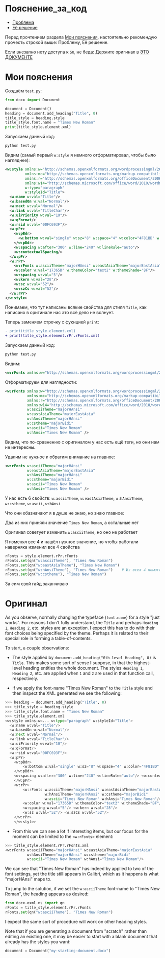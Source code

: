 # Пояснение_за_код

- [Проблема](https://stackoverflow.com/questions/60921603/how-do-i-change-heading-font-face-and-size-in-python-docx)
- [Её решение](https://stackoverflow.com/a/60922725/22387657)

Перед прочтением раздела [Мои пояснения](#мои-пояснения), настоятельно рекомендую прочесть строкой выше: Проблему, Её решение.

Если внезапно нету доступа к `SO`, не беда: Держите оригинал в [ЭТО ДОКУМЕНТЕ](#оригинал) 



# Мои пояснения

Создаём `test.py`:
```python
from docx import Document

document = Document()
heading = document.add_heading("Title", 0)
title_style = heading.style
title_style.font.name = "Times New Roman"
print(title_style.element.xml)
```

Запускаем данный код:

```bash
python test.py
```

Видим (самый первый `w:style` я немного отформатировал, чтобы было нагляднее):

```xml
<w:style xmlns:w="http://schemas.openxmlformats.org/wordprocessingml/2006/main"
         xmlns:mc="http://schemas.openxmlformats.org/markup-compatibility/2006"
         xmlns:r="http://schemas.openxmlformats.org/officeDocument/2006/relationships"
         xmlns:w14="http://schemas.microsoft.com/office/word/2010/wordml"
         w:type="paragraph"
         w:styleId="Title">
  <w:name w:val="Title"/>
  <w:basedOn w:val="Normal"/>
  <w:next w:val="Normal"/>
  <w:link w:val="TitleChar"/>
  <w:uiPriority w:val="10"/>
  <w:qFormat/>
  <w:rsid w:val="00FC693F"/>
  <w:pPr>
    <w:pBdr>
      <w:bottom w:val="single" w:sz="8" w:space="4" w:color="4F81BD" w:themeColor="accent1"/>
    </w:pBdr>
    <w:spacing w:after="300" w:line="240" w:lineRule="auto"/>
    <w:contextualSpacing/>
  </w:pPr>
  <w:rPr>
    <w:rFonts w:asciiTheme="majorHAnsi" w:eastAsiaTheme="majorEastAsia" w:hAnsiTheme="majorHAnsi" w:cstheme="majorBidi" w:ascii="Times New Roman" w:hAnsi="Times New Roman"/>
    <w:color w:val="17365D" w:themeColor="text2" w:themeShade="BF"/>
    <w:spacing w:val="5"/>
    <w:kern w:val="28"/>
    <w:sz w:val="52"/>
    <w:szCs w:val="52"/>
  </w:rPr>
</w:style>
```

Понимаем, что тут написаны всякие свойства для стиля `Title`, как написано в оригинале нас это всё дело не волнует.

Теперь заменяем строчку с фукнцией `print`:

```diff
- print(title_style.element.xml)
+ print(title_style.element.rPr.rFonts.xml)
```

Запускаем данный код:

```bash
python test.py
```

Видим:

```xml
<w:rFonts xmlns:w="http://schemas.openxmlformats.org/wordprocessingml/2006/main" xmlns:mc="http://schemas.openxmlformats.org/markup-compatibility/2006" xmlns:r="http://schemas.openxmlformats.org/officeDocument/2006/relationships" xmlns:w14="http://schemas.microsoft.com/office/word/2010/wordml" w:asciiTheme="majorHAnsi" w:eastAsiaTheme="majorEastAsia" w:hAnsiTheme="majorHAnsi" w:cstheme="majorBidi" w:ascii="Times New Roman" w:hAnsi="Times New Roman"/>
```

Отформатируем для наглядности:

```xml
<w:rFonts xmlns:w="http://schemas.openxmlformats.org/wordprocessingml/2006/main"
          xmlns:mc="http://schemas.openxmlformats.org/markup-compatibility/2006" 
          xmlns:r="http://schemas.openxmlformats.org/officeDocument/2006/relationships"
          xmlns:w14="http://schemas.microsoft.com/office/word/2010/wordml" 
          w:asciiTheme="majorHAnsi"
          w:eastAsiaTheme="majorEastAsia" 
          w:hAnsiTheme="majorHAnsi"
          w:cstheme="majorBidi"
          w:ascii="Times New Roman"
          w:hAnsi="Times New Roman" />
```

Видим, что по-сравнению с оригиналом у нас есть ещё теги, но они нам не интересны.

Удалим не нужное и обратим внимание на главное:

```xml
<w:rFonts w:asciiTheme="majorHAnsi"
          w:eastAsiaTheme="majorEastAsia" 
          w:hAnsiTheme="majorHAnsi"
          w:cstheme="majorBidi"
          w:ascii="Times New Roman"
          w:hAnsi="Times New Roman" />
```

У нас есть 6 свойств: `w:asciiTheme`, `w:eastAsiaTheme`, `w:hAnsiTheme`, `w:cstheme`, `w:ascii`, `w:hAnsi`

Что они обазначают я в душе не знаю, но знаю главное:

Два из них приняли значение `Times New Roman`, а остальные нет

Оригинал советует изменить `w:asciiTheme`, но оно не работает

Я изменял все 4 и нашёл нужное значение, но чтобы работали наверняка изменил все 4 свойства

```python
rFonts = style.element.rPr.rFonts
rFonts.set(qn("w:asciiTheme"), "Times New Roman")
rFonts.set(qn("w:eastAsiaTheme"), "Times New Roman")
rFonts.set(qn("w:hAnsiTheme"), "Times New Roman")    # Из всех 4 помагло именно это, но применяю все 4, чтобы наверняка
rFonts.set(qn("w:cstheme"), "Times New Roman")
```

За сим свой гайд заканчиваю

# Оригинал

As you observe, normally changing the typeface (`font.name`) for
a style "just works". For reasons I don't fully understand, the
`Title` and perhaps `Heading 1`, `Heading 2`, etc. styles are an
exception. I expect this has to do with their font choices being
specified by the theme. Perhaps it is related to their special role
in forming a table-of-contents.

To start, a couple observations:

- The style applied by `document.add_heading("0th-level Heading", 0)` is
  `Title`. This makes some sort of sense I suppose, in that the highest-level
  heading entitles the whole document. The styles `Heading 1`, `Heading 2`, etc.
  are applied when `1` and `2` are used in that function call, respectively.
    
- If we apply the font-name "Times New Roman" to the `Title` style and then inspect
  the XML generated we see the following:
    

```python
>>> heading = document.add_heading("Title", 0)
>>> title_style = heading.style
>>> title_style.font.name = "Times New Roman"
>>> title_style.element.xml
<w:style xmlns:w=... w:type="paragraph" w:styleId="Title">
  <w:name w:val="Title"/>
  <w:basedOn w:val="Normal"/>
  <w:next w:val="Normal"/>
  <w:link w:val="TitleChar"/>
  <w:uiPriority w:val="10"/>
  <w:qFormat/>
  <w:rsid w:val="00FC693F"/>
  <w:pPr>
    <w:pBdr>
        <w:bottom w:val="single" w:sz="8" w:space="4" w:color="4F81BD" w:themeColor="accent1"/>
    </w:pBdr>
    <w:spacing w:after="300" w:line="240" w:lineRule="auto"/> <w:contextualSpacing/>
    </w:pPr>
    <w:rPr>
        <w:rFonts w:asciiTheme="majorHAnsi" w:eastAsiaTheme="majorEastAsia"
                  w:hAnsiTheme="majorHAnsi" w:cstheme="majorBidi"
                  w:ascii="Times New Roman" w:hAnsi="Times New Roman"/>
        <w:color w:val="17365D" w:themeColor="text2" w:themeShade="BF"/>
        <w:spacing w:val="5"/> <w:kern w:val="28"/>
        <w:sz w:val="52"/> <w:szCs w:val="52"/>
    </w:rPr>
    </w:style>
```

- From this we can see a lot if interesting items, but our focus for
  the moment can be limited to the `<w:rFonts>` element:

```python
>>> title_style.element.rPr.rFonts.xml
<w:rFonts w:asciiTheme="majorHAnsi" w:eastAsiaTheme="majorEastAsia"
          w:hAnsiTheme="majorHAnsi" w:cstheme="majorBidi"
          w:ascii="Times New Roman" w:hAnsi="Times New Roman"/>
```

We can see that "Times New Roman" has indeed by applied to two
of the font settings, yet the title still appears in Calibri,
which as it happens is what "majorHAnsi" maps to.

To jump to the solution, if we set the `w:asciiTheme` font-name to "Times New Roman", the heading appears as desired:

```python
from docx.oxml.ns import qn
rFonts = title_style.element.rPr.rFonts
rFonts.set(qn("w:asciiTheme"), "Times New Roman")
```

I expect the same sort of procedure will work on other heading styles.

Note that if you are generating a document from "scratch" rather
than editing an existing one, it may be easier to start with a blank
document that already has the styles you want:

```python
document = Document("my-starting-document.docx")
```

